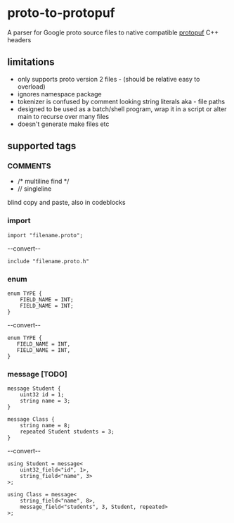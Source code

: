 # proto-to-protopuf
A parser for Google proto source files to native compatible [protopuf](https://github.com/PragmaTwice/protopuf) C++ headers 

## limitations
- only supports proto version 2 files - (should be relative easy to overload)
- ignores namespace package
- tokenizer is confused by comment looking string literals aka - file paths
- designed to be used as a batch/shell program, wrap it in a script or alter main to recurse over many files
- doesn't generate make files etc



## supported tags

### COMMENTS

- /* multiline find */
- // singleline
 
blind copy and paste, also in codeblocks


### import

    import "filename.proto";

--convert--

    include "filename.proto.h"

### enum

    enum TYPE {
        FIELD_NAME = INT;
        FIELD_NAME = INT;
    }

--convert--

    enum TYPE {
       FIELD_NAME = INT,
       FIELD_NAME = INT,
    }


### message [TODO]
    message Student {
        uint32 id = 1;
        string name = 3;
    }

    message Class {
        string name = 8;
        repeated Student students = 3;
    }

--convert--

    using Student = message<
        uint32_field<"id", 1>, 
        string_field<"name", 3>
    >;
    
    using Class = message<
        string_field<"name", 8>, 
        message_field<"students", 3, Student, repeated>
    >;

